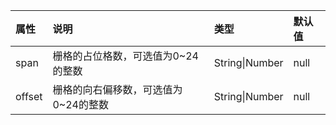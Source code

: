 | 属性           | 说明                       | 类型     |        默认值                                          |
|:--------------|:--------------------------|:--------|:-----------------------------------------------------|
| span          | 栅格的占位格数，可选值为0~24的整数  | String\|Number  |        null              |
| offset        | 栅格的向右偏移数，可选值为0~24的整数 | String\|Number   |                     null                        |
